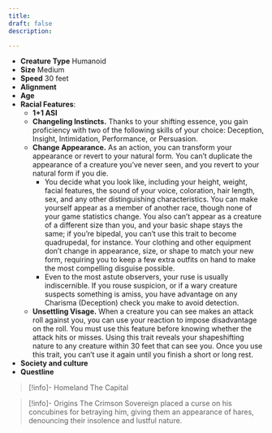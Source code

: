 ```yaml
---
title: 
draft: false
description:

---
```

- **Creature Type** Humanoid
- **Size** Medium
- **Speed** 30 feet
- **Alignment** 
- **Age** 
- **Racial Features**:
	- **1+1 ASI**
	- **Changeling Instincts.** Thanks to your shifting essence, you gain proficiency with two of the following skills of your choice: Deception, Insight, Intimidation, Performance, or Persuasion.
	- **Change Appearance.** As an action, you can transform your appearance or revert to your natural form. You can’t duplicate the appearance of a creature you’ve never seen, and you revert to your natural form if you die.
	    - You decide what you look like, including your height, weight, facial features, the sound of your voice, coloration, hair length, sex, and any other distinguishing characteristics. You can make yourself appear as a member of another race, though none of your game statistics change. You also can’t appear as a creature of a different size than you, and your basic shape stays the same; if you’re bipedal, you can’t use this trait to become quadrupedal, for instance. Your clothing and other equipment don’t change in appearance, size, or shape to match your new form, requiring you to keep a few extra outfits on hand to make the most compelling disguise possible.
	    - Even to the most astute observers, your ruse is usually indiscernible. If you rouse suspicion, or if a wary creature suspects something is amiss, you have advantage on any Charisma (Deception) check you make to avoid detection.
	- **Unsettling Visage.** When a creature you can see makes an attack roll against you, you can use your reaction to impose disadvantage on the roll. You must use this feature before knowing whether the attack hits or misses. Using this trait reveals your shapeshifting nature to any creature within 30 feet that can see you. Once you use this trait, you can’t use it again until you finish a short or long rest.
- **Society and culture**
- **Questline** 
> [!info]- Homeland
> The Capital

> [!info]- Origins
> The Crimson Sovereign placed a curse on his concubines for betraying him, giving them an appearance of hares, denouncing their insolence and lustful nature.
